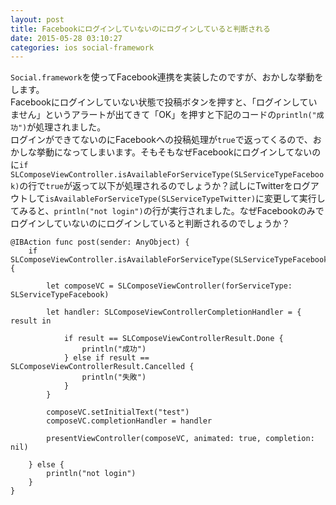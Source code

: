 ```yaml
---
layout: post
title: Facebookにログインしていないのにログインしていると判断される
date: 2015-05-28 03:10:27
categories: ios social-framework
---
```

<!-- {% raw %} -->
<p><code>Social.framework</code>を使ってFacebook連携を実装したのですが、おかしな挙動をします。<br>
Facebookにログインしていない状態で投稿ボタンを押すと、「ログインしていません」というアラートが出てきて「OK」を押すと下記のコードの<code>println("成功")</code>が処理されました。<br>
ログインができてないのにFacebookへの投稿処理が<code>true</code>で返ってくるので、おかしな挙動になってしまいます。そもそもなぜFacebookにログインしてないのに<code>if SLComposeViewController.isAvailableForServiceType(SLServiceTypeFacebook)</code>の行で<code>true</code>が返って以下が処理されるのでしょうか？試しにTwitterをログアウトして<code>isAvailableForServiceType(SLServiceTypeTwitter)</code>に変更して実行してみると、<code>println("not login")</code>の行が実行されました。なぜFacebookのみでログインしていないのにログインしていると判断されるのでしょうか？</p>

<pre><code>@IBAction func post(sender: AnyObject) {
    if SLComposeViewController.isAvailableForServiceType(SLServiceTypeFacebook) {

        let composeVC = SLComposeViewController(forServiceType: SLServiceTypeFacebook)

        let handler: SLComposeViewControllerCompletionHandler = { result in

            if result == SLComposeViewControllerResult.Done {
                println("成功")
            } else if result == SLComposeViewControllerResult.Cancelled {
                println("失敗")
            }
        }

        composeVC.setInitialText("test")
        composeVC.completionHandler = handler

        presentViewController(composeVC, animated: true, completion: nil)

    } else {
        println("not login")
    }
}
</code></pre>
<!-- {% endraw %} -->
